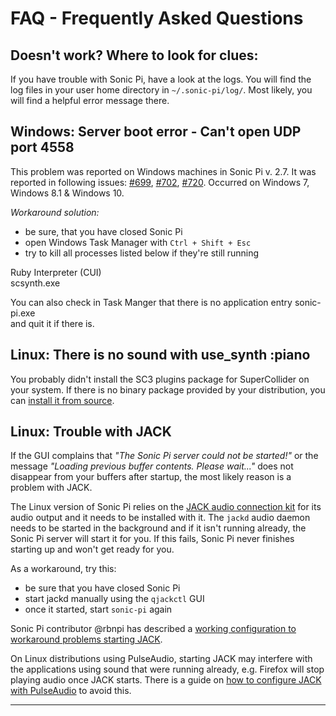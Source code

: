 # FAQ - Frequently Asked Questions

## Doesn't work? Where to look for clues:

If you have trouble with Sonic Pi, have a look at the logs. You will
find the log files in your user home directory in `~/.sonic-pi/log/`.
Most likely, you will find a helpful error message there.

## Windows: Server boot error - Can't open UDP port 4558

This problem was reported on Windows machines in Sonic Pi v. 2.7. It was reported in following issues: [#699](https://github.com/samaaron/sonic-pi/issues/699), [#702](https://github.com/samaaron/sonic-pi/issues/702), [#720](https://github.com/samaaron/sonic-pi/issues/720). Occurred on Windows 7, Windows 8.1 & Windows 10.

*Workaround solution:*

* be sure, that you have closed Sonic Pi
* open Windows Task Manager with `Ctrl + Shift + Esc` 
* try to kill all processes listed below if they're still running

Ruby Interpreter (CUI)  
scsynth.exe

You can also check in Task Manger that there is no application entry sonic-pi.exe  
and quit it if there is.

## Linux: There is no sound with use_synth :piano

You probably didn't install the SC3 plugins
package for SuperCollider on your system. If there
is no binary package provided by your distribution, you can
[install it from source](https://github.com/hzulla/sonic-pi/blob/build-instructions/INSTALL-LINUX.md#supercollider-sc3-plugins).

## Linux: Trouble with JACK

If the GUI complains that _"The Sonic Pi server could not be started!"_
or the message _"Loading previous buffer contents. Please wait..."_
does not disappear from your buffers after startup, the most likely
reason is a problem with JACK.

The Linux version of Sonic Pi relies on the
[JACK audio connection kit](http://jackaudio.github.io/) for its audio
output and it needs to be installed with it. The `jackd` audio daemon
needs to be started in the background and if it isn't running already,
the Sonic Pi server will start it for you. If this fails, Sonic Pi never
finishes starting up and won't get ready for you.

As a workaround, try this:

* be sure that you have closed Sonic Pi
* start jackd manually using the `qjackctl` GUI
* once it started, start `sonic-pi` again

Sonic Pi contributor @rbnpi has described a [working configuration to
workaround problems starting JACK](https://github.com/samaaron/sonic-pi/issues/827#issuecomment-160928821).

On Linux distributions using PulseAudio, starting JACK may interfere
with the applications using sound that were running already, e.g.
Firefox will stop playing audio once JACK starts. There is a guide on
[how to configure JACK with PulseAudio](https://github.com/jackaudio/jackaudio.github.com/wiki/WalkThrough_User_PulseOnJack)
to avoid this.

----
